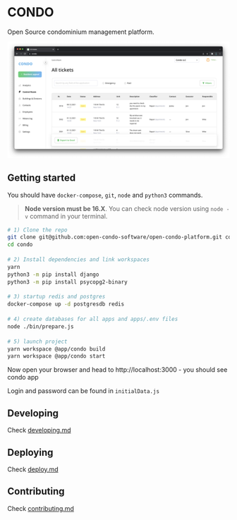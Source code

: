 # CONDO

Open Source condominium management platform.

![condo](./docs/images/screen1.png)

## Getting started

You should have `docker-compose`, `git`, `node` and `python3` commands.

> **Node version must be 16.X**. You can check node version using `node -v` command in your terminal.

```bash
# 1) Clone the repo
git clone git@github.com:open-condo-software/open-condo-platform.git condo
cd condo

# 2) Install dependencies and link workspaces
yarn
python3 -m pip install django
python3 -m pip install psycopg2-binary

# 3) startup redis and postgres
docker-compose up -d postgresdb redis

# 4) create databases for all apps and apps/.env files
node ./bin/prepare.js

# 5) launch project
yarn workspace @app/condo build
yarn workspace @app/condo start
```

Now open your browser and head to http://localhost:3000 - you should see condo app

Login and password can be found in `initialData.js`

## Developing

Check [developing.md](docs/develop.md)

## Deploying

Check [deploy.md](docs/deploy.md)

## Contributing

Check [contributing.md](docs/contributing.md)
